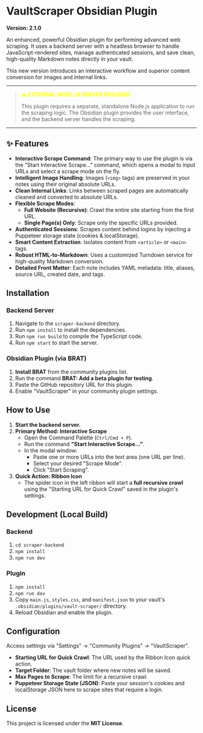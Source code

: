 
# VaultScraper Obsidian Plugin

**Version: 2.1.0**

An enhanced, powerful Obsidian plugin for performing advanced web scraping. It uses a backend server with a headless browser to handle JavaScript-rendered sites, manage authenticated sessions, and save clean, high-quality Markdown notes directly in your vault.

This new version introduces an interactive workflow and superior content conversion for images and internal links.

---

> **<font color="yellow">⚠️ EXTERNAL NODE.JS SERVER REQUIRED</font>**
>
> This plugin requires a separate, standalone Node.js application to run the scraping logic. The Obsidian plugin provides the user interface, and the backend server handles the scraping.

---

## ✨ Features

- **Interactive Scrape Command**: The primary way to use the plugin is via the "Start Interactive Scrape..." command, which opens a modal to input URLs and select a scrape mode on the fly.
- **Intelligent Image Handling**: Images (`<img>` tags) are preserved in your notes using their original absolute URLs.
- **Clean Internal Links**: Links between scraped pages are automatically cleaned and converted to absolute URLs.
- **Flexible Scrape Modes**:
    - **Full Website (Recursive)**: Crawl the entire site starting from the first URL.
    - **Single Page(s) Only**: Scrape only the specific URLs provided.
- **Authenticated Sessions**: Scrapes content behind logins by injecting a Puppeteer storage state (cookies & localStorage).
- **Smart Content Extraction**: Isolates content from `<article>` or `<main>` tags.
- **Robust HTML-to-Markdown**: Uses a customized Turndown service for high-quality Markdown conversion.
- **Detailed Front Matter**: Each note includes YAML metadata: title, aliases, source URL, created date, and tags.

## Installation

### Backend Server

1.  Navigate to the `scraper-backend` directory.
2.  Run `npm install` to install the dependencies.
3.  Run `npm run build` to compile the TypeScript code.
4.  Run `npm start` to start the server.

### Obsidian Plugin (via BRAT)

1.  **Install BRAT** from the community plugins list.
2.  Run the command **BRAT: Add a beta plugin for testing**.
3.  Paste the GitHub repository URL for this plugin.
4.  Enable "VaultScraper" in your community plugin settings.

## How to Use

1.  **Start the backend server.**
2.  **Primary Method: Interactive Scrape**
    - Open the Command Palette (`Ctrl/Cmd + P`).
    - Run the command **"Start Interactive Scrape..."**.
    - In the modal window:
        - Paste one or more URLs into the text area (one URL per line).
        - Select your desired "Scrape Mode".
        - Click "Start Scraping".
3.  **Quick Action: Ribbon Icon**
    - The spider icon in the left ribbon will start a **full recursive crawl** using the "Starting URL for Quick Crawl" saved in the plugin's settings.

## Development (Local Build)

### Backend

1.  `cd scraper-backend`
2.  `npm install`
3.  `npm run dev`

### Plugin

1.  `npm install`
2.  `npm run dev`
3.  Copy `main.js`, `styles.css`, and `manifest.json` to your vault's `.obsidian/plugins/vault-scraper/` directory.
4.  Reload Obsidian and enable the plugin.

## Configuration

Access settings via "Settings" -> "Community Plugins" -> "VaultScraper".

- **Starting URL for Quick Crawl**: The URL used by the Ribbon Icon quick action.
- **Target Folder**: The vault folder where new notes will be saved.
- **Max Pages to Scrape**: The limit for a recursive crawl.
- **Puppeteer Storage State (JSON)**: Paste your session's cookies and localStorage JSON here to scrape sites that require a login.

## License

This project is licensed under the **MIT License**.
